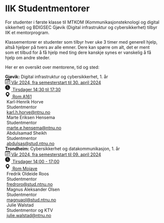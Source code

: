 # IIK Studentmentorer

For studenter i første klasse til MTKOM (Kommunikasjonsteknologi og digital sikkerhet) og BDIGSEC Gjøvik (Digital infrastruktur og cybersikkerhet) tilbyr IIK et mentorprogram. 

Klassementorer er studenter som tilbyr hver uke 3 timer med generell hjelp, altså hjelper på tvers av alle emner. Dere kan spørre om alt, det er ment som et tilbud for å få hjelp med ting dere kanskje synes er vanskelig å få hjelp om andre steder.

Her er en oversikt over mentorene, tid og sted:



<div class="list-group mb-5" style="max-width: 620px;">
  <div class="list-group-item fs-5"><b>Gjøvik:</b> Digital infrastruktur og cybersikkerhet, 1. år</div>
  <div class="list-group-item">
  <a href="#" class="text-decoration-none">
	<svg xmlns="http://www.w3.org/2000/svg" width="16" height="16" fill="currentColor" class="bi bi-calendar3" viewBox="0 0 16 16">
	  <path d="M14 0H2a2 2 0 0 0-2 2v12a2 2 0 0 0 2 2h12a2 2 0 0 0 2-2V2a2 2 0 0 0-2-2zM1 3.857C1 3.384 1.448 3 2 3h12c.552 0 1 .384 1 .857v10.286c0 .473-.448.857-1 .857H2c-.552 0-1-.384-1-.857V3.857z"/>
	  <path d="M6.5 7a1 1 0 1 0 0-2 1 1 0 0 0 0 2zm3 0a1 1 0 1 0 0-2 1 1 0 0 0 0 2zm3 0a1 1 0 1 0 0-2 1 1 0 0 0 0 2zm-9 3a1 1 0 1 0 0-2 1 1 0 0 0 0 2zm3 0a1 1 0 1 0 0-2 1 1 0 0 0 0 2zm3 0a1 1 0 1 0 0-2 1 1 0 0 0 0 2zm3 0a1 1 0 1 0 0-2 1 1 0 0 0 0 2zm-9 3a1 1 0 1 0 0-2 1 1 0 0 0 0 2zm3 0a1 1 0 1 0 0-2 1 1 0 0 0 0 2zm3 0a1 1 0 1 0 0-2 1 1 0 0 0 0 2z"/>
	</svg> Vår 2024, fra semesterstart til 30. april 2024
  </a>
</div>
  <div class="list-group-item">
	<a href="#" class="text-decoration-none">
	  <svg xmlns="http://www.w3.org/2000/svg" width="20" height="20" fill="currentColor" class="bi bi-clock-fill" viewBox="0 0 20 20">
	<path d="M16 8A8 8 0 1 1 0 8a8 8 0 0 1 16 0zM8 3.5a.5.5 0 0 0-1 0V9a.5.5 0 0 0 .252.434l3.5 2a.5.5 0 0 0 .496-.868L8 8.71V3.5z"></path>
	</svg> Tirsdager 14:30 til 17:30
	</a>
  </div>
  <div class="list-group-item">
	  <a href="[https://link.mazemap.com/G2BfQZK0](https://link.mazemap.com/XkY8A7Fu)" class="text-decoration-none">
		<svg xmlns="http://www.w3.org/2000/svg" width="20" height="20" fill="currentColor" class="bi bi-geo-alt-fill" viewBox="0 0 20 20">
		  <path d="M8 16s6-5.686 6-10A6 6 0 0 0 2 6c0 4.314 6 10 6 10zm0-7a3 3 0 1 1 0-6 3 3 0 0 1 0 6z"></path>
		  </svg> Rom A161
	  </a>
  </div>
  <div class="card person-card list-group-item" style="border-radius:0px">
	<div class="row g-0">
		<div class="col-md-2">
		</div>
		<div class="col-md-10">
			<div class="card-body" style="padding: 0px 0px 0px 5px">
				<div class="person-card-name">Karl-Henrik Horve</div>
				<div class="person-card-detail">Studentmentor</div>
				<a class="person-card-email stretched-link" href="mailto:karl.h.horve@ntnu.no">karl.h.horve@ntnu.no</a>
			</div>
		</div>
	</div>
  </div>
<div class="list-group-item card person-card " style="border-top-left-radius: 0px; border-top-right-radius: 0px;">
  <div class="row g-0">
	  <div class="col-md-2">
	  </div>
	  <div class="col-md-10">
		  <div class="card-body" style="padding: 0px 0px 0px 5px">
			  <div class="person-card-name">Marte Eriksen Hensema</div>
			  <div class="person-card-detail">Studentmentor</div>
			  <a class="person-card-email stretched-link" href="mailto:marte.e.hensema@ntnu.no">marte.e.hensema@ntnu.no</a>
		  </div>
	  </div>
  </div>
</div>	
<div class="list-group-item card person-card " style="border-top-left-radius: 0px; border-top-right-radius: 0px;">
  <div class="row g-0">
	  <div class="col-md-2">
	  </div>
	  <div class="col-md-10">
		  <div class="card-body" style="padding: 0px 0px 0px 5px">
			  <div class="person-card-name">Abdulsamad Sheikh</div>
			  <div class="person-card-detail">Studentmentor</div>
			  <a class="person-card-email stretched-link" href="mailto:abdulsas@stud.ntnu.no">abdulsas@stud.ntnu.no</a>
		  </div>
	  </div>
  </div>
</div>
</div>



<div class="list-group" style="max-width: 620px;">
  <div class="list-group-item fs-5"><b>Trondheim:</b> Cybersikkerhet og datakommunikasjon, 1. år</div>
  <div class="list-group-item">
	<a href="#" class="text-decoration-none">
	  <svg xmlns="http://www.w3.org/2000/svg" width="16" height="16" fill="currentColor" class="bi bi-calendar3" viewBox="0 0 16 16">
		<path d="M14 0H2a2 2 0 0 0-2 2v12a2 2 0 0 0 2 2h12a2 2 0 0 0 2-2V2a2 2 0 0 0-2-2zM1 3.857C1 3.384 1.448 3 2 3h12c.552 0 1 .384 1 .857v10.286c0 .473-.448.857-1 .857H2c-.552 0-1-.384-1-.857V3.857z"/>
		<path d="M6.5 7a1 1 0 1 0 0-2 1 1 0 0 0 0 2zm3 0a1 1 0 1 0 0-2 1 1 0 0 0 0 2zm3 0a1 1 0 1 0 0-2 1 1 0 0 0 0 2zm-9 3a1 1 0 1 0 0-2 1 1 0 0 0 0 2zm3 0a1 1 0 1 0 0-2 1 1 0 0 0 0 2zm3 0a1 1 0 1 0 0-2 1 1 0 0 0 0 2zm3 0a1 1 0 1 0 0-2 1 1 0 0 0 0 2zm-9 3a1 1 0 1 0 0-2 1 1 0 0 0 0 2zm3 0a1 1 0 1 0 0-2 1 1 0 0 0 0 2zm3 0a1 1 0 1 0 0-2 1 1 0 0 0 0 2z"/>
	  </svg> Vår 2024, fra semesterstart til 09. april 2024
	</a>
  </div>
  <div class="list-group-item">
	<a href="#" class="text-decoration-none">
	  <svg xmlns="http://www.w3.org/2000/svg" width="20" height="20" fill="currentColor" class="bi bi-clock-fill" viewBox="0 0 20 20">
	<path d="M16 8A8 8 0 1 1 0 8a8 8 0 0 1 16 0zM8 3.5a.5.5 0 0 0-1 0V9a.5.5 0 0 0 .252.434l3.5 2a.5.5 0 0 0 .496-.868L8 8.71V3.5z"></path>
	</svg> Tirsdager 14:00 - 17:00
	</a>
  </div>
  <div class="list-group-item">
	  <a href="[[https://link.mazemap.com/Q3GRVxL5](https://link.mazemap.com/XkY8A7Fu)" class="text-decoration-none">
		<svg xmlns="http://www.w3.org/2000/svg" width="20" height="20" fill="currentColor" class="bi bi-geo-alt-fill" viewBox="0 0 20 20">
		  <path d="M8 16s6-5.686 6-10A6 6 0 0 0 2 6c0 4.314 6 10 6 10zm0-7a3 3 0 1 1 0-6 3 3 0 0 1 0 6z"></path>
		  </svg> Rom Mojave
	  </a>
  </div>
  <div class="card person-card list-group-item" style="border-radius:0px">
	<div class="row g-0">
		<div class="col-md-2">
		</div>
		<div class="col-md-10">
			<div class="card-body" style="padding: 0px 0px 0px 5px">
				<div class="person-card-name">Fredrik Oldeide Roos</div>
				<div class="person-card-detail">Studentmentor</div>
				<a class="person-card-email stretched-link" href="mailto:fredroro@stud.ntnu.no">fredroro@stud.ntnu.no</a>
			</div>
		</div>
	</div>
  </div>
<div class="list-group-item card person-card " style="border-radius: 0px;">
  <div class="row g-0">
	  <div class="col-md-2">
	  </div>
	  <div class="col-md-10">
		  <div class="card-body" style="padding: 0px 0px 0px 5px">
			  <div class="person-card-name">Magnus Aleksander Olsen</div>
			  <div class="person-card-detail">Studentmentor</div>
			  <a class="person-card-email stretched-link" href="mailto:magnuaol@stud.ntnu.no">magnuaol@stud.ntnu.no</a>
		  </div>
	  </div>
  </div>
</div>
<div class="list-group-item card person-card " style="border-top-left-radius: 0px; border-top-right-radius: 0px;">
  <div class="row g-0">
	  <div class="col-md-2">
	  </div>
	  <div class="col-md-10">
		  <div class="card-body" style="padding: 0px 0px 0px 5px">
			  <div class="person-card-name">Julie Walstad</div>
			  <div class="person-card-detail">Studentmentor og KTV</div>
			  <a class="person-card-email stretched-link" href="mailto:martine.m.karlsen@ntnu.no">julie.walstad@ntnu.no</a>
		  </div>
	  </div>
  </div>
</div>
</div>
